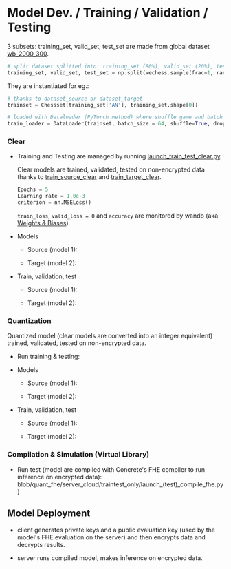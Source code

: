 # Model Dev. / Training / Validation / Testing

3 subsets: training_set, valid_set, test_set are made from global dataset [wb_2000_300](../server_cloud/data/wb_2000_300.csv).<br>
```python
# split dataset splitted into: training_set (80%), valid_set (20%), test_set (20%)
training_set, valid_set, test_set = np.split(wechess.sample(frac=1, random_state=42), [int(.6*len(wechess)), int(.8*len(wechess))])
```
They are instantiated for eg.:
```python
# thanks to dataset_source or dataset_target
trainset = Chessset(training_set['AN'], training_set.shape[0])

# loaded with Dataloader (PyTorch method) where shuffle game and batch size parameters are specified.
train_loader = DataLoader(trainset, batch_size = 64, shuffle=True, drop_last=True)
```

### **Clear**

*   Training and Testing are managed by running [launch_train_test_clear.py](../server_cloud/traintest_only/launch_train_test_clear.py).<br>

    Clear models are trained, validated, tested on non-encrypted data thanks to [train_source_clear](../server_cloud/traintest_only/train_source_clear.py) and [train_target_clear](../server_cloud/traintest_only/train_target_clear.py).<br>

    ```python
    Epochs = 5
    Learning rate = 1.0e-3
    criterion = nn.MSELoss()
    ```

    ```train_loss```, ```valid_loss = 0``` and ```accuracy``` are monitored by wandb (aka [Weights & Biases](https://wandb.ai/)).<br>

*   Models

    *   Source (model 1): 

    *   Target (model 2): 

*   Train, validation, test

    *   Source (model 1): 

    *   Target (model 2): 

### **Quantization**

Quantized model (clear models are converted into an integer equivalent) trained, validated, tested on non-encrypted data.

*   Run training & testing: 

*   Models

    *   Source (model 1): 

    *   Target (model 2): 

*   Train, validation, test

    *   Source (model 1): 

    *   Target (model 2): 

### **Compilation & Simulation** (Virtual Library)

*   Run test (model are compiled with Concrete's FHE compiler to run inference on encrypted data): blob/quant_fhe/server_cloud/traintest_only/launch_(test)_compile_fhe.py)

## Model Deployment

*   client generates private keys and a public evaluation key (used by the model's FHE evaluation on the server) and then encrypts data and decrypts results.

*   server runs compiled model, makes inference on encrypted data.

<br/>